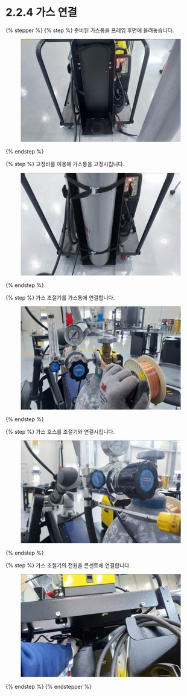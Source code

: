 # 2.2.4 가스 연결

{% stepper %}
{% step %}
준비된 가스통을 프레임 후면에 올려놓습니다.

<figure><img src="../../../.gitbook/assets/section2.2.4_1.jpg" alt=""><figcaption></figcaption></figure>
{% endstep %}

{% step %}
고정바를 이용해 가스통을 고정시킵니다.

<figure><img src="../../../.gitbook/assets/section2.2.4_2.jpg" alt=""><figcaption></figcaption></figure>
{% endstep %}

{% step %}
가스 조절기를 가스통에 연결합니다.

<figure><img src="../../../.gitbook/assets/section2.2.4_3.jpg" alt=""><figcaption></figcaption></figure>
{% endstep %}

{% step %}
가스 호스를 조절기와 연결시킵니다.

<figure><img src="../../../.gitbook/assets/section2.2.4_4.jpg" alt=""><figcaption></figcaption></figure>
{% endstep %}

{% step %}
가스 조절기의 전원을 콘센트에 연결합니다.

<figure><img src="../../../.gitbook/assets/section2.2.4_5.jpg" alt=""><figcaption></figcaption></figure>
{% endstep %}
{% endstepper %}

